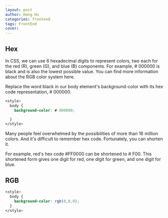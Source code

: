 ```yaml
---
layout: post
author: Hang Hu
categories: frontend
tags: FrontEnd 
cover: 
---
```


## Hex

In CSS, we can use 6 hexadecimal digits to represent colors, two each for the red (R), green (G), and blue (B) components. For example, # 000000 is black and is also the lowest possible value. You can find more information about the RGB color system here.

Replace the word black in our body element's background-color with its hex code representation, # 000000.

```css
<style>
  body {
    background-color: # 000000;

  }
</style>
```

Many people feel overwhelmed by the possibilities of more than 16 million colors. And it's difficult to remember hex code. Fortunately, you can shorten it.

For example, red's hex code #FF0000 can be shortened to # F00. This shortened form gives one digit for red, one digit for green, and one digit for blue.

## RGB

```css
<style>
  body {
    background-color: rgb(0,0,0);
  }
</style>
```
